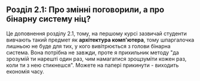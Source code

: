 ## Розділ 2.1: Про змінні поговорили, а про бінарну систему ніц?

Це доповнення розділу 2.1,  тому, на першому курсі зазвичай студенти вивчають такий предмет як **архітектура комп'ютера**, тому шпаргалочка лишньою не буде для тих, у кого вивітрюється з голови бінарна система.
Вона потрібна не завжди, проте я прихильник методу "да зрозумій ти нарешті один раз, чим намагатися зрощзуміти кожен раз, коли ти з нею стикнешся". Можете на папері прикинути - виходить економія часу.
